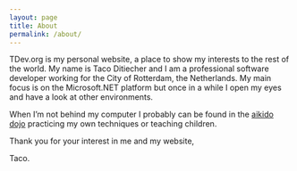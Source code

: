 ```yaml
---
layout: page
title: About
permalink: /about/
---
```


TDev.org is my personal website, a place to show my interests to the rest of the
world. My name is Taco Ditiecher and I am a professional software developer
working for the City of Rotterdam, the Netherlands. My main focus is on the
Microsoft.NET platform but once in a while I open my eyes and have a look at
other environments.

When I’m not behind my computer I probably can be found in the
[aikido dojo](http://aikidospijkenisse.nl/) practicing my own techniques or teaching children.

Thank you for your interest in me and my website,

Taco.
